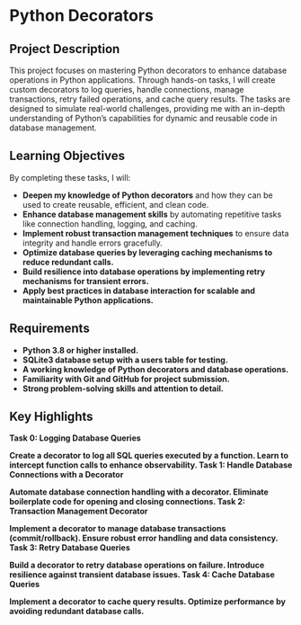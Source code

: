 # Python Decorators

## Project Description

This project focuses on mastering Python decorators to enhance database operations in Python applications. Through hands-on tasks, I will create custom decorators to log queries, handle connections, manage transactions, retry failed operations, and cache query results. The tasks are designed to simulate real-world challenges, providing me with an in-depth understanding of Python’s capabilities for dynamic and reusable code in database management.

## Learning Objectives

By completing these tasks, I will:

* <b>Deepen my knowledge of Python decorators</b> and how they can be used to create reusable, efficient, and clean code.
* <b>Enhance database management skills</b> by automating repetitive tasks like connection handling, logging, and caching.
* <b>Implement robust transaction management techniques</b> to ensure data integrity and handle errors gracefully.
* <b>Optimize database queries<b> by leveraging caching mechanisms to reduce redundant calls.
* <b>Build resilience into database operations</b> by implementing retry mechanisms for transient errors.
* <b>Apply best practices in database interaction</b> for scalable and maintainable Python applications.

## Requirements

* Python 3.8 or higher installed.
* SQLite3 database setup with a users table for testing.
* A working knowledge of Python decorators and database operations.
* Familiarity with Git and GitHub for project submission.
* Strong problem-solving skills and attention to detail.

## Key Highlights
Task 0: Logging Database Queries

Create a decorator to log all SQL queries executed by a function.
Learn to intercept function calls to enhance observability.
Task 1: Handle Database Connections with a Decorator

Automate database connection handling with a decorator.
Eliminate boilerplate code for opening and closing connections.
Task 2: Transaction Management Decorator

Implement a decorator to manage database transactions (commit/rollback).
Ensure robust error handling and data consistency.
Task 3: Retry Database Queries

Build a decorator to retry database operations on failure.
Introduce resilience against transient database issues.
Task 4: Cache Database Queries

Implement a decorator to cache query results.
Optimize performance by avoiding redundant database calls.
